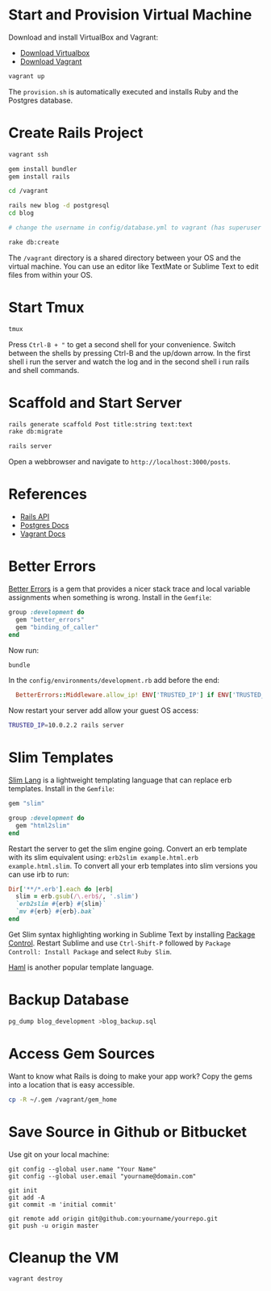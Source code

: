 # Start and Provision Virtual Machine

Download and install VirtualBox and Vagrant:

- [Download Virtualbox](https://www.virtualbox.org/wiki/Downloads)
- [Download Vagrant](http://downloads.vagrantup.com/)

```bash
vagrant up
```

The `provision.sh` is automatically executed and installs Ruby and the Postgres database.

# Create Rails Project

```bash
vagrant ssh

gem install bundler
gem install rails

cd /vagrant

rails new blog -d postgresql
cd blog

# change the username in config/database.yml to vagrant (has superuser privileges)

rake db:create
```

The `/vagrant` directory is a shared directory between your OS and the virtual machine.
You can use an editor like TextMate or Sublime Text to edit files from within your OS.

# Start Tmux

```bash
tmux
```

Press `Ctrl-B + "` to get a second shell for your convenience.
Switch between the shells by pressing Ctrl-B and the up/down arrow.
In the first shell i run the server and watch the log and in
the second shell i run rails and shell commands.

# Scaffold and Start Server

```bash
rails generate scaffold Post title:string text:text
rake db:migrate

rails server
```

Open a webbrowser and navigate to `http://localhost:3000/posts`.

# References

- [Rails API](http://api.rubyonrails.org/)
- [Postgres Docs](http://www.postgresql.org/docs/9.1/interactive/index.html)
- [Vagrant Docs](http://docs.vagrantup.com/v2/)

# Better Errors

[Better Errors](https://github.com/charliesome/better_errors) is a gem that provides a nicer stack trace and local variable assignments when something is wrong. Install in the `Gemfile`:

```ruby
group :development do
  gem "better_errors"
  gem "binding_of_caller"
end
```

Now run:

```bash
bundle
```

In the `config/environments/development.rb` add before the end:

```ruby
  BetterErrors::Middleware.allow_ip! ENV['TRUSTED_IP'] if ENV['TRUSTED_IP']
```

Now restart your server add allow your guest OS access:

```bash
TRUSTED_IP=10.0.2.2 rails server
```

# Slim Templates

[Slim Lang](Slim) is a lightweight templating language that can
replace erb templates. Install in the `Gemfile`:

```ruby
gem "slim"

group :development do
  gem "html2slim"
end
```

Restart the server to get the slim engine going. Convert an erb template
with its slim equivalent using: `erb2slim example.html.erb example.html.slim`.
To convert all your erb templates into slim versions you can use irb to run:

```ruby
Dir['**/*.erb'].each do |erb|
  slim = erb.gsub(/\.erb$/, '.slim')
  `erb2slim #{erb} #{slim}`
  `mv #{erb} #{erb}.bak`
end
```

Get Slim syntax highlighting working in Sublime Text by installing
[Package Control](https://sublime.wbond.net/installation). Restart
Sublime and use `Ctrl-Shift-P` followed by `Package Controll: Install
Package` and select `Ruby Slim`.

[Haml](http://haml.info/) is another popular template language.

# Backup Database

```bash
pg_dump blog_development >blog_backup.sql
```

# Access Gem Sources

Want to know what Rails is doing to make your app work?
Copy the gems into a location that is easy accessible.

```bash
cp -R ~/.gem /vagrant/gem_home
```

# Save Source in Github or Bitbucket

Use git on your local machine:

```
git config --global user.name "Your Name"
git config --global user.email "yourname@domain.com"

git init
git add -A
git commit -m 'initial commit'

git remote add origin git@github.com:yourname/yourrepo.git
git push -u origin master
```

# Cleanup the VM

```bash
vagrant destroy
```

